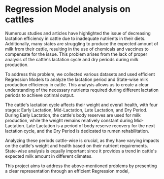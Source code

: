 # Regression Model analysis on cattles

Numerous studies and articles have highlighted the issue of decreasing lactation efficiency in cattle due to inadequate nutrients in their diets. Additionally, many states are struggling to produce the expected amount of milk from their cattle, resulting in the use of chemicals and vaccines to compensate for the issue. This problem arises from the lack of proper analysis of the cattle's lactation cycle and dry periods during milk production.

To address this problem, we collected various datasets and used efficient Regression Models to analyze the lactation period and State-wise milk production efficiency in cattle. This analysis allows us to create a clear understanding of the necessary nutrients required during different lactation periods to achieve optimal output.

The cattle's lactation cycle affects their weight and overall health, with four stages: Early Lactation, Mid-Lactation, Late Lactation, and Dry Period. During Early Lactation, the cattle's body reserves are used for milk production, while the weight remains relatively constant during Mid-Lactation. Late Lactation is a period of body reserve recovery for the next lactation cycle, and the Dry Period is dedicated to rumen rehabilitation.

Analyzing these periods cattle-wise is crucial, as they have varying impacts on the cattle's weight and health based on their nutrient requirements. State-wise analysis is equally important since it provides a trend in cattle's expected milk amount in different climates.

This project aims to address the above-mentioned problems by presenting a clear representation through an efficient Regression model,
